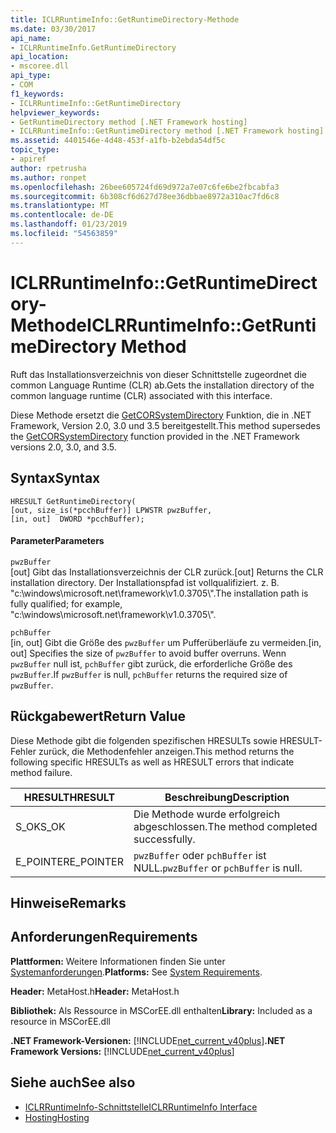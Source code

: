 ```yaml
---
title: ICLRRuntimeInfo::GetRuntimeDirectory-Methode
ms.date: 03/30/2017
api_name:
- ICLRRuntimeInfo.GetRuntimeDirectory
api_location:
- mscoree.dll
api_type:
- COM
f1_keywords:
- ICLRRuntimeInfo::GetRuntimeDirectory
helpviewer_keywords:
- GetRuntimeDirectory method [.NET Framework hosting]
- ICLRRuntimeInfo::GetRuntimeDirectory method [.NET Framework hosting]
ms.assetid: 4401546e-4d48-453f-a1fb-b2ebda54df5c
topic_type:
- apiref
author: rpetrusha
ms.author: ronpet
ms.openlocfilehash: 26bee605724fd69d972a7e07c6fe6be2fbcabfa3
ms.sourcegitcommit: 6b308cf6d627d78ee36dbbae8972a310ac7fd6c8
ms.translationtype: MT
ms.contentlocale: de-DE
ms.lasthandoff: 01/23/2019
ms.locfileid: "54563859"
---
```

# <a name="iclrruntimeinfogetruntimedirectory-method"></a><span data-ttu-id="6ae2b-102">ICLRRuntimeInfo::GetRuntimeDirectory-Methode</span><span class="sxs-lookup"><span data-stu-id="6ae2b-102">ICLRRuntimeInfo::GetRuntimeDirectory Method</span></span>
<span data-ttu-id="6ae2b-103">Ruft das Installationsverzeichnis von dieser Schnittstelle zugeordnet die common Language Runtime (CLR) ab.</span><span class="sxs-lookup"><span data-stu-id="6ae2b-103">Gets the installation directory of the common language runtime (CLR) associated with this interface.</span></span>  
  
 <span data-ttu-id="6ae2b-104">Diese Methode ersetzt die [GetCORSystemDirectory](../../../../docs/framework/unmanaged-api/hosting/getcorsystemdirectory-function.md) Funktion, die in .NET Framework, Version 2.0, 3.0 und 3.5 bereitgestellt.</span><span class="sxs-lookup"><span data-stu-id="6ae2b-104">This method supersedes the [GetCORSystemDirectory](../../../../docs/framework/unmanaged-api/hosting/getcorsystemdirectory-function.md) function provided in the .NET Framework versions 2.0, 3.0, and 3.5.</span></span>  
  
## <a name="syntax"></a><span data-ttu-id="6ae2b-105">Syntax</span><span class="sxs-lookup"><span data-stu-id="6ae2b-105">Syntax</span></span>  
  
```  
HRESULT GetRuntimeDirectory(  
[out, size_is(*pcchBuffer)] LPWSTR pwzBuffer,  
[in, out]  DWORD *pcchBuffer);  
```  
  
#### <a name="parameters"></a><span data-ttu-id="6ae2b-106">Parameter</span><span class="sxs-lookup"><span data-stu-id="6ae2b-106">Parameters</span></span>  
 `pwzBuffer`  
 <span data-ttu-id="6ae2b-107">[out] Gibt das Installationsverzeichnis der CLR zurück.</span><span class="sxs-lookup"><span data-stu-id="6ae2b-107">[out] Returns the CLR installation directory.</span></span> <span data-ttu-id="6ae2b-108">Der Installationspfad ist vollqualifiziert. z. B. "c:\windows\microsoft.net\framework\v1.0.3705\\".</span><span class="sxs-lookup"><span data-stu-id="6ae2b-108">The installation path is fully qualified; for example, "c:\windows\microsoft.net\framework\v1.0.3705\\".</span></span>  
  
 `pchBuffer`  
 <span data-ttu-id="6ae2b-109">[in, out] Gibt die Größe des `pwzBuffer` um Pufferüberläufe zu vermeiden.</span><span class="sxs-lookup"><span data-stu-id="6ae2b-109">[in, out] Specifies the size of `pwzBuffer` to avoid buffer overruns.</span></span> <span data-ttu-id="6ae2b-110">Wenn `pwzBuffer` null ist, `pchBuffer` gibt zurück, die erforderliche Größe des `pwzBuffer`.</span><span class="sxs-lookup"><span data-stu-id="6ae2b-110">If `pwzBuffer` is null, `pchBuffer` returns the required size of `pwzBuffer`.</span></span>  
  
## <a name="return-value"></a><span data-ttu-id="6ae2b-111">Rückgabewert</span><span class="sxs-lookup"><span data-stu-id="6ae2b-111">Return Value</span></span>  
 <span data-ttu-id="6ae2b-112">Diese Methode gibt die folgenden spezifischen HRESULTs sowie HRESULT-Fehler zurück, die Methodenfehler anzeigen.</span><span class="sxs-lookup"><span data-stu-id="6ae2b-112">This method returns the following specific HRESULTs as well as HRESULT errors that indicate method failure.</span></span>  
  
|<span data-ttu-id="6ae2b-113">HRESULT</span><span class="sxs-lookup"><span data-stu-id="6ae2b-113">HRESULT</span></span>|<span data-ttu-id="6ae2b-114">Beschreibung</span><span class="sxs-lookup"><span data-stu-id="6ae2b-114">Description</span></span>|  
|-------------|-----------------|  
|<span data-ttu-id="6ae2b-115">S_OK</span><span class="sxs-lookup"><span data-stu-id="6ae2b-115">S_OK</span></span>|<span data-ttu-id="6ae2b-116">Die Methode wurde erfolgreich abgeschlossen.</span><span class="sxs-lookup"><span data-stu-id="6ae2b-116">The method completed successfully.</span></span>|  
|<span data-ttu-id="6ae2b-117">E_POINTER</span><span class="sxs-lookup"><span data-stu-id="6ae2b-117">E_POINTER</span></span>|<span data-ttu-id="6ae2b-118">`pwzBuffer` oder `pchBuffer` ist NULL.</span><span class="sxs-lookup"><span data-stu-id="6ae2b-118">`pwzBuffer` or `pchBuffer` is null.</span></span>|  
  
## <a name="remarks"></a><span data-ttu-id="6ae2b-119">Hinweise</span><span class="sxs-lookup"><span data-stu-id="6ae2b-119">Remarks</span></span>  
  
## <a name="requirements"></a><span data-ttu-id="6ae2b-120">Anforderungen</span><span class="sxs-lookup"><span data-stu-id="6ae2b-120">Requirements</span></span>  
 <span data-ttu-id="6ae2b-121">**Plattformen:** Weitere Informationen finden Sie unter [Systemanforderungen](../../../../docs/framework/get-started/system-requirements.md).</span><span class="sxs-lookup"><span data-stu-id="6ae2b-121">**Platforms:** See [System Requirements](../../../../docs/framework/get-started/system-requirements.md).</span></span>  
  
 <span data-ttu-id="6ae2b-122">**Header:** MetaHost.h</span><span class="sxs-lookup"><span data-stu-id="6ae2b-122">**Header:** MetaHost.h</span></span>  
  
 <span data-ttu-id="6ae2b-123">**Bibliothek:** Als Ressource in MSCorEE.dll enthalten</span><span class="sxs-lookup"><span data-stu-id="6ae2b-123">**Library:** Included as a resource in MSCorEE.dll</span></span>  
  
 <span data-ttu-id="6ae2b-124">**.NET Framework-Versionen:** [!INCLUDE[net_current_v40plus](../../../../includes/net-current-v40plus-md.md)]</span><span class="sxs-lookup"><span data-stu-id="6ae2b-124">**.NET Framework Versions:** [!INCLUDE[net_current_v40plus](../../../../includes/net-current-v40plus-md.md)]</span></span>  
  
## <a name="see-also"></a><span data-ttu-id="6ae2b-125">Siehe auch</span><span class="sxs-lookup"><span data-stu-id="6ae2b-125">See also</span></span>
- [<span data-ttu-id="6ae2b-126">ICLRRuntimeInfo-Schnittstelle</span><span class="sxs-lookup"><span data-stu-id="6ae2b-126">ICLRRuntimeInfo Interface</span></span>](../../../../docs/framework/unmanaged-api/hosting/iclrruntimeinfo-interface.md)
- [<span data-ttu-id="6ae2b-127">Hosting</span><span class="sxs-lookup"><span data-stu-id="6ae2b-127">Hosting</span></span>](../../../../docs/framework/unmanaged-api/hosting/index.md)
